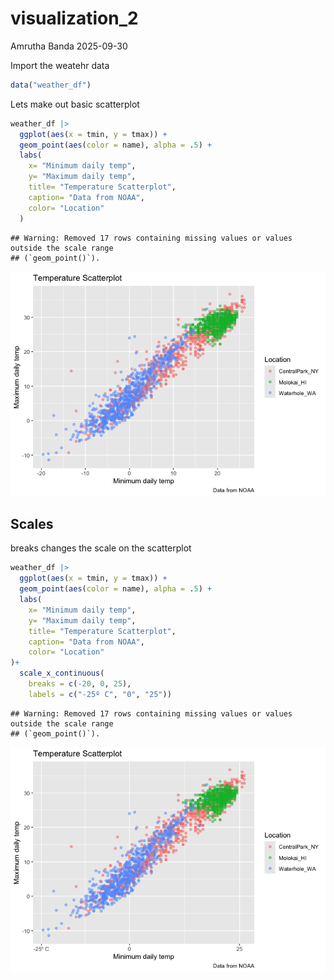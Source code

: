 visualization_2
================
Amrutha Banda
2025-09-30

Import the weatehr data

``` r
data("weather_df")
```

Lets make out basic scatterplot

``` r
weather_df |> 
  ggplot(aes(x = tmin, y = tmax)) + 
  geom_point(aes(color = name), alpha = .5) +
  labs(
    x= "Minimum daily temp", 
    y= "Maximum daily temp", 
    title= "Temperature Scatterplot", 
    caption= "Data from NOAA", 
    color= "Location"
  )
```

    ## Warning: Removed 17 rows containing missing values or values outside the scale range
    ## (`geom_point()`).

![](visualization_2_files/figure-gfm/unnamed-chunk-2-1.png)<!-- -->

## Scales

breaks changes the scale on the scatterplot

``` r
weather_df |> 
  ggplot(aes(x = tmin, y = tmax)) + 
  geom_point(aes(color = name), alpha = .5) +
  labs(
    x= "Minimum daily temp", 
    y= "Maximum daily temp", 
    title= "Temperature Scatterplot", 
    caption= "Data from NOAA", 
    color= "Location" 
)+ 
  scale_x_continuous(
    breaks = c(-20, 0, 25), 
    labels = c("-25º C", "0", "25"))
```

    ## Warning: Removed 17 rows containing missing values or values outside the scale range
    ## (`geom_point()`).

![](visualization_2_files/figure-gfm/unnamed-chunk-3-1.png)<!-- -->
